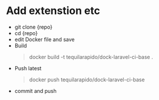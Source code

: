 # Add extenstion etc

- git clone {repo}
- cd {repo}
- edit Docker file and save
- Build 
    > docker build -t tequilarapido/dock-laravel-ci-base . 
- Push latest
    > docker push tequilarapido/dock-laravel-ci-base
- commit and push